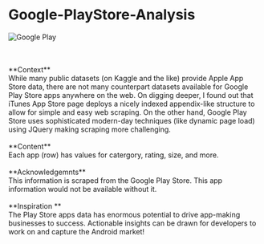 # Google-PlayStore-Analysis

![Google Play](https://upload.wikimedia.org/wikipedia/commons/7/78/Google_Play_Store_badge_EN.svg) </br>
</br>

</br>
**Context**
</br>
While many public datasets (on Kaggle and the like) provide Apple App Store data, there are not many counterpart datasets available for Google Play Store apps anywhere on the web. On digging deeper, I found out that iTunes App Store page deploys a nicely indexed appendix-like structure to allow for simple and easy web scraping. On the other hand, Google Play Store uses sophisticated modern-day techniques (like dynamic page load) using JQuery making scraping more challenging.
</br>
</br>
**Content** 
</br>
Each app (row) has values for catergory, rating, size, and more.
</br>
</br>
**Acknowledgemnts**
</br>
This information is scraped from the Google Play Store. This app information would not be available without it.
</br>
</br>
**Inspiration **
</br>
The Play Store apps data has enormous potential to drive app-making businesses to success. Actionable insights can be drawn for developers to work on and capture the Android market!
</br>


